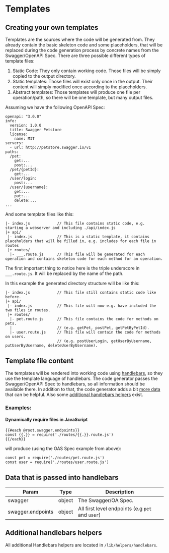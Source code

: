# Templates

## Creating your own templates
Templates are the sources where the code will be generated from. They
already contain the basic skeleton code and some placeholders, that will
be replaced during the code generation process by concrete names from
the Swagger/OpenAPI Spec.
There are three possible different types of template files:
1. Static Code: They only contain working code. Those files will
be simply copied to the output directory.
2. Static templates: Those files will exist only once in the output.
Their content will simply modified once according to the placeholders.
3. Abstract templates: Those templates will produce one file per
operation/path, so there will be one template, but many output files.

Assuming we have the following OpenAPI Spec:
```
openapi: "3.0.0"
info:
  version: 1.0.0
  title: Swagger Petstore
  license:
    name: MIT
servers:
  - url: http://petstore.swagger.io/v1
paths:
  /pet:
    get:...
    post:...
  /pet/{petId}:
    get:...
  /user/login:
    post:...
  /user/{username}:
    get:...
    put:...
    delete:...
...
```
And some template files like this:
```
|- index.js            // This file contains static code, e.g. starting a webserver and including ./api/index.js
|+ api/
 |- index.js           // This is a static template, it contains placeholders that will be filled in, e.g. includes for each file in routes
 |+ routes/
  |- ___.route.js      // This file will be generated for each operation and contains skeleton code for each method for an operation.
```
The first important thing to notice here is the triple underscore in `___.route.js`. It will be replaced by the name of the path.

In this example the generated directory structure will be like this:
```
|- index.js            // This file still contains static code like before.
|+ api/
 |- index.js           // This file will now e.g. have included the two files in routes.
 |+ routes/
  |- pet.route.js      // This file contains the code for methods on pets.
  |                    // (e.g. getPet, postPet, getPetByPetId).
  |- user.route.js     // This file will contain the code for methods on users.
                       // (e.g. postUserLogin, getUserByUsername, putUserByUsername, deleteUserByUsername).
```

## Template file content
The templates will be rendered into working code using
[handlebars](http://handlebarsjs.com/), so they use the template
language of handlebars.
The code generator passes the Swagger/OpenAPI Spec to handlebars, so all
information should be available there. In addition to that, the code
generator adds a bit [more data](#data-that-is-passed-into-handlebars) that can be helpful. Also some
[additional handlebars helpers](#additional-handlebars-helpers) exist.
### Examples:
#### Dynamically require files in JavaScript
```
{{#each @root.swagger.endpoints}}
const {{.}} = require('./routes/{{.}}.route.js')
{{/each}}
```
will produce (using the OAS Spec example from above):
```
const pet = require('./routes/pet.route.js')
const user = require('./routes/user.route.js')
```

## Data that is passed into handlebars
| Param | Type | Description |
| --- | --- | --- |
|swagger|object|The Swagger/OA Spec.|
|swagger.endpoints| object | All first level endpoints (e.g  `pet` and `user`) |

## Additional handlebars helpers
All additional Handlebars helpers are located in `/lib/helpers/handlebars`.
